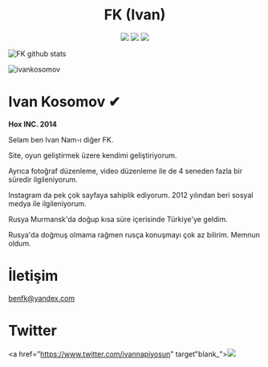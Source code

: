 <h1 align="center">FK (Ivan)</h1>

<p align="center">
 <a href="https://discord.com/users/402030453609201664" target"blank_"><img src="https://img.shields.io/badge/Discord%20-7289DA.svg?&style=for-the-badge&logo=discord&logoColor=white"></a>
  <a href="https://www.github.com/ivankosomov" target"blank_"><img src="https://img.shields.io/badge/GitHub%20-191717.svg?&style=for-the-badge&logo=github&logoColor=white"></a>
 <a href="https://www.instagram.com/hox.js" target"blank_"><img src="https://img.shields.io/badge/INSTAGRAM%20-DC3175.svg?&style=for-the-badge&logo=instagram&logoColor=white"></a>

![FK github stats](https://github-readme-stats.vercel.app/api?username=ivankosomov&show_icons=true&hide_title=true&theme=radical&text_color=FF0022)

 <img src="https://komarev.com/ghpvc/?username=ivankosomov&label=Total%20Visitor&color=b20000" alt="ivankosomov" />
 
# Ivan Kosomov ✔
**Hox INC. 2014**

Selam ben Ivan Nam-ı diğer FK.

Site, oyun geliştirmek üzere kendimi geliştiriyorum.

Ayrıca fotoğraf düzenleme, video düzenleme ile de 4 seneden fazla bir süredir ilgileniyorum.

Instagram da pek çok sayfaya sahiplik ediyorum. 2012 yılından beri sosyal medya ile ilgileniyorum.

Rusya Murmansk'da doğup kısa süre içerisinde Türkiye'ye geldim. 

Rusya'da doğmuş olmama rağmen rusça konuşmayı çok az bilirim. Memnun oldum.

# İletişim
benfk@yandex.com
 
 # Twitter
 
  <a href="https://www.twitter.com/ivannapiyosun" target"blank_"><img src="https://img.shields.io/badge/Twitter%20-191717.svg?&style=social&logo=twitter&logoColor=white"></a>
